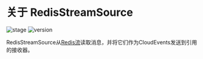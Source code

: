# 关于 RedisStreamSource

![stage](https://img.shields.io/badge/Stage-alpha-green?style=flat-square)
![version](https://img.shields.io/badge/API_Version-v1alpha1-red?style=flat-square)

RedisStreamSource从[Redis流](https://redis.io/docs/data-types/streams/)读取消息，并将它们作为CloudEvents发送到引用的接收器。
